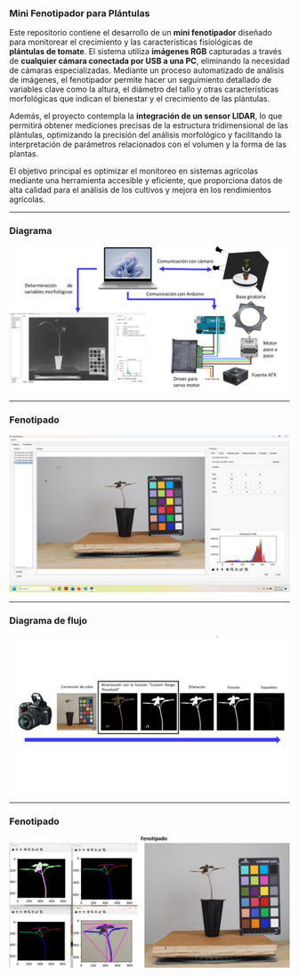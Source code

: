 ### Mini Fenotipador para Plántulas

Este repositorio contiene el desarrollo de un **mini fenotipador** diseñado para monitorear el crecimiento y las características fisiológicas de **plántulas de tomate**. El sistema utiliza **imágenes RGB** capturadas a través de **cualquier cámara conectada por USB a una PC**, eliminando la necesidad de cámaras especializadas. Mediante un proceso automatizado de análisis de imágenes, el fenotipador permite hacer un seguimiento detallado de variables clave como la altura, el diámetro del tallo y otras características morfológicas que indican el bienestar y el crecimiento de las plántulas.

Además, el proyecto contempla la **integración de un sensor LIDAR**, lo que permitirá obtener mediciones precisas de la estructura tridimensional de las plántulas, optimizando la precisión del análisis morfológico y facilitando la interpretación de parámetros relacionados con el volumen y la forma de las plantas.

El objetivo principal es optimizar el monitoreo en sistemas agrícolas mediante una herramienta accesible y eficiente, que proporciona datos de alta calidad para el análisis de los cultivos y mejora en los rendimientos agrícolas.

---
### Diagrama

![DiagramaFenotipador](https://github.com/Rodriguez-Ruelas/Mini-Fenotipador/blob/main/Imagenes_README/DiagramaFenotipador.png)

---
### Fenotipado

![Principal](https://github.com/Rodriguez-Ruelas/Mini-Fenotipador/blob/main/Imagenes_README/Principal.png)

---

### Diagrama de flujo

![Diagrama de flujo](https://github.com/Rodriguez-Ruelas/Mini-Fenotipador/blob/main/Imagenes_README/Diagrama%20de%20flujo.png)


---

### Fenotipado

![Fenotipado](https://github.com/Rodriguez-Ruelas/Mini-Fenotipador/blob/main/Imagenes_README/Fenotipado.png)
